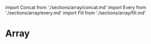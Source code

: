 import Concat from './sections/array/concat.md'
import Every from './sections/array/every.md'
import Fill from './sections/array/fill.md'

# Array

<Concat />
<Every />
<Fill />
